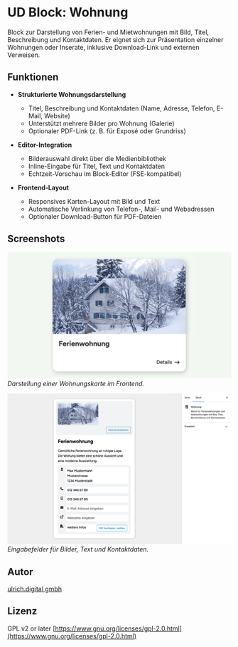 # UD Block: Wohnung

Block zur Darstellung von Ferien- und Mietwohnungen mit Bild, Titel, Beschreibung und Kontaktdaten.
Er eignet sich zur Präsentation einzelner Wohnungen oder Inserate, inklusive Download-Link und externen Verweisen.


## Funktionen

* **Strukturierte Wohnungsdarstellung**

  * Titel, Beschreibung und Kontaktdaten (Name, Adresse, Telefon, E-Mail, Website)
  * Unterstützt mehrere Bilder pro Wohnung (Galerie)
  * Optionaler PDF-Link (z. B. für Exposé oder Grundriss)

* **Editor-Integration**

  * Bilderauswahl direkt über die Medienbibliothek
  * Inline-Eingabe für Titel, Text und Kontaktdaten
  * Echtzeit-Vorschau im Block-Editor (FSE-kompatibel)

* **Frontend-Layout**

  * Responsives Karten-Layout mit Bild und Text
  * Automatische Verlinkung von Telefon-, Mail- und Webadressen
  * Optionaler Download-Button für PDF-Dateien


## Screenshots
![Wohnung Block – Frontend-Ansicht](./assets/ud-wohnung-block.png)
*Darstellung einer Wohnungskarte im Frontend.*

![Wohnung Block – Editor-Ansicht](./assets/editor-view.png)
*Eingabefelder für Bilder, Text und Kontaktdaten.*



## Autor

[ulrich.digital gmbh](https://ulrich.digital)


## Lizenz

GPL v2 or later
[https://www.gnu.org/licenses/gpl-2.0.html](https://www.gnu.org/licenses/gpl-2.0.html)